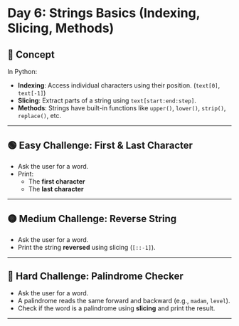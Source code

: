 # Day 6: Strings Basics (Indexing, Slicing, Methods)

## 📘 Concept
In Python:
- **Indexing**: Access individual characters using their position. (`text[0]`, `text[-1]`)
- **Slicing**: Extract parts of a string using `text[start:end:step]`.
- **Methods**: Strings have built-in functions like `upper()`, `lower()`, `strip()`, `replace()`, etc.

---

## 🟢 Easy Challenge: First & Last Character
- Ask the user for a word.
- Print:
  - The **first character**  
  - The **last character**  

---

## 🟡 Medium Challenge: Reverse String
- Ask the user for a word.
- Print the string **reversed** using slicing (`[::-1]`).

---

## 🔴 Hard Challenge: Palindrome Checker
- Ask the user for a word.
- A palindrome reads the same forward and backward (e.g., `madam`, `level`).
- Check if the word is a palindrome using **slicing** and print the result.

---
